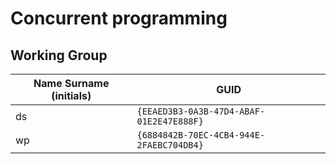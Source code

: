 # Concurrent programming

## Working Group

| Name Surname (initials) | GUID                                     |
| ----------------------- | ---------------------------------------- |
| ds                      | `{EEAED3B3-0A3B-47D4-ABAF-01E2E47E888F}` |
| wp                      | `{6884842B-70EC-4CB4-944E-2FAEBC704DB4}` |